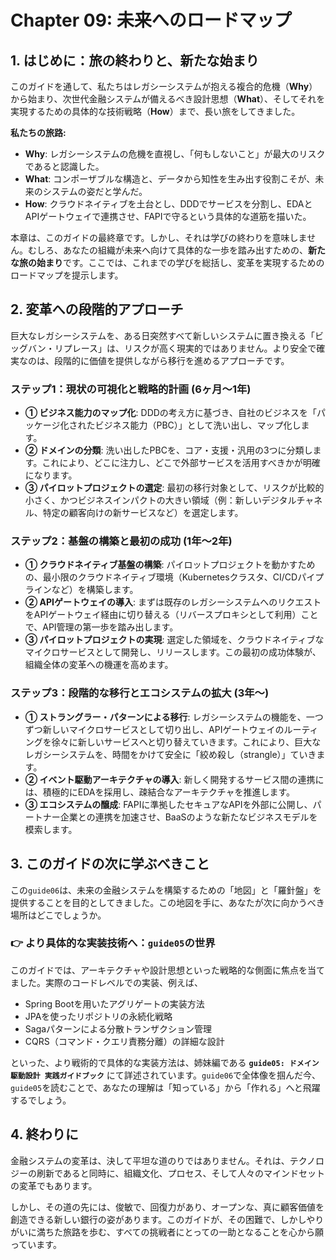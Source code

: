 # Chapter 09: 未来へのロードマップ

## 1. はじめに：旅の終わりと、新たな始まり

このガイドを通して、私たちはレガシーシステムが抱える複合的危機（**Why**）から始まり、次世代金融システムが備えるべき設計思想（**What**）、そしてそれを実現するための具体的な技術戦略（**How**）まで、長い旅をしてきました。

**私たちの旅路:**
-   **Why**: レガシーシステムの危機を直視し、「何もしないこと」が最大のリスクであると認識した。
-   **What**: コンポーザブルな構造と、データから知性を生み出す役割こそが、未来のシステムの姿だと学んだ。
-   **How**: クラウドネイティブを土台とし、DDDでサービスを分割し、EDAとAPIゲートウェイで連携させ、FAPIで守るという具体的な道筋を描いた。

本章は、このガイドの最終章です。しかし、それは学びの終わりを意味しません。むしろ、あなたの組織が未来へ向けて具体的な一歩を踏み出すための、**新たな旅の始まり**です。ここでは、これまでの学びを総括し、変革を実現するためのロードマップを提示します。

## 2. 変革への段階的アプローチ

巨大なレガシーシステムを、ある日突然すべて新しいシステムに置き換える「ビッグバン・リプレース」は、リスクが高く現実的ではありません。より安全で確実なのは、段階的に価値を提供しながら移行を進めるアプローチです。

### ステップ1：現状の可視化と戦略的計画 (6ヶ月〜1年)

-   **① ビジネス能力のマップ化**: DDDの考え方に基づき、自社のビジネスを「パッケージ化されたビジネス能力（PBC）」として洗い出し、マップ化します。
-   **② ドメインの分類**: 洗い出したPBCを、コア・支援・汎用の3つに分類します。これにより、どこに注力し、どこで外部サービスを活用すべきかが明確になります。
-   **③ パイロットプロジェクトの選定**: 最初の移行対象として、リスクが比較的小さく、かつビジネスインパクトの大きい領域（例：新しいデジタルチャネル、特定の顧客向けの新サービスなど）を選定します。

### ステップ2：基盤の構築と最初の成功 (1年〜2年)

-   **① クラウドネイティブ基盤の構築**: パイロットプロジェクトを動かすための、最小限のクラウドネイティブ環境（Kubernetesクラスタ、CI/CDパイプラインなど）を構築します。
-   **② APIゲートウェイの導入**: まずは既存のレガシーシステムへのリクエストをAPIゲートウェイ経由に切り替える（リバースプロキシとして利用）ことで、API管理の第一歩を踏み出します。
-   **③ パイロットプロジェクトの実現**: 選定した領域を、クラウドネイティブなマイクロサービスとして開発し、リリースします。この最初の成功体験が、組織全体の変革への機運を高めます。

### ステップ3：段階的な移行とエコシステムの拡大 (3年〜)

-   **① ストラングラー・パターンによる移行**: レガシーシステムの機能を、一つずつ新しいマイクロサービスとして切り出し、APIゲートウェイのルーティングを徐々に新しいサービスへと切り替えていきます。これにより、巨大なレガシーシステムを、時間をかけて安全に「絞め殺し（strangle）」ていきます。
-   **② イベント駆動アーキテクチャの導入**: 新しく開発するサービス間の連携には、積極的にEDAを採用し、疎結合なアーキテクチャを推進します。
-   **③ エコシステムの醸成**: FAPIに準拠したセキュアなAPIを外部に公開し、パートナー企業との連携を加速させ、BaaSのような新たなビジネスモデルを模索します。

## 3. このガイドの次に学ぶべきこと

この`guide06`は、未来の金融システムを構築するための「地図」と「羅針盤」を提供することを目的としてきました。この地図を手に、あなたが次に向かうべき場所はどこでしょうか。

### 👉 より具体的な実装技術へ：`guide05`の世界

このガイドでは、アーキテクチャや設計思想といった戦略的な側面に焦点を当てました。実際のコードレベルでの実装、例えば、

-   Spring Bootを用いたアグリゲートの実装方法
-   JPAを使ったリポジトリの永続化戦略
-   Sagaパターンによる分散トランザクション管理
-   CQRS（コマンド・クエリ責務分離）の詳細な設計

といった、より戦術的で具体的な実装方法は、姉妹編である **`guide05: ドメイン駆動設計 実践ガイドブック`** にて詳述されています。`guide06`で全体像を掴んだ今、`guide05`を読むことで、あなたの理解は「知っている」から「作れる」へと飛躍するでしょう。

## 4. 終わりに

金融システムの変革は、決して平坦な道のりではありません。それは、テクノロジーの刷新であると同時に、組織文化、プロセス、そして人々のマインドセットの変革でもあります。

しかし、その道の先には、俊敏で、回復力があり、オープンな、真に顧客価値を創造できる新しい銀行の姿があります。このガイドが、その困難で、しかしやりがいに満ちた旅路を歩む、すべての挑戦者にとっての一助となることを心から願っています。 